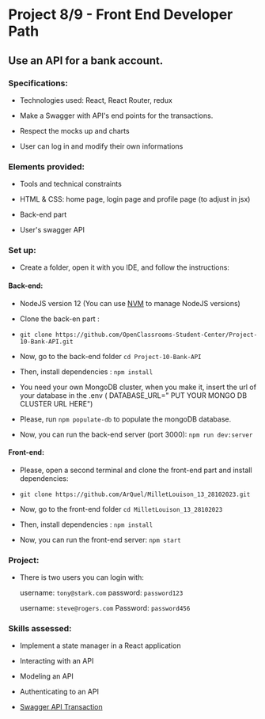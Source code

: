 # Project 8/9 - Front End Developer Path

## Use an API for a bank account.

### Specifications:

-   Technologies used: React, React Router, redux

-   Make a Swagger with API's end points for the transactions.

-   Respect the mocks up and charts

-   User can log in and modify their own informations

### Elements provided:

-   Tools and technical constraints

-   HTML & CSS: home page, login page and profile page (to adjust in jsx)

-   Back-end part

-   User's swagger API

### Set up:

-   Create a folder, open it with you IDE, and follow the instructions:

#### Back-end:

-   NodeJS version 12 (You can use [NVM](https://github.com/nvm-sh/nvm) to manage NodeJS versions)

-   Clone the back-en part :

-   `git clone https://github.com/OpenClassrooms-Student-Center/Project-10-Bank-API.git`

-   Now, go to the back-end folder `cd Project-10-Bank-API`

-   Then, install dependencies : `npm install`

-   You need your own MongoDB cluster, when you make it, insert the url of your database
    in the .env ( DATABASE_URL=" PUT YOUR MONGO DB CLUSTER URL HERE")

-   Please, run `npm populate-db` to populate the mongoDB database.

-   Now, you can run the back-end server (port 3000): `npm run dev:server`

#### Front-end:

-   Please, open a second terminal and clone the front-end part and install dependencies:

-   `git clone https://github.com/ArQuel/MilletLouison_13_28102023.git`

-   Now, go to the front-end folder `cd MilletLouison_13_28102023`

-   Then, install dependencies : `npm install`

-   Now, you can run the front-end server: `npm start`

### Project:

-   There is two users you can login with:

    username: `tony@stark.com`
    password: `password123`

    username: `steve@rogers.com`
    Password: `password456`

### Skills assessed:

-   Implement a state manager in a React application

-   Interacting with an API

-   Modeling an API

-   Authenticating to an API

-   [Swagger API Transaction](https://app.swaggerhub.com/apis/LOUISON59279/ArgentBank/1.0.0/)

